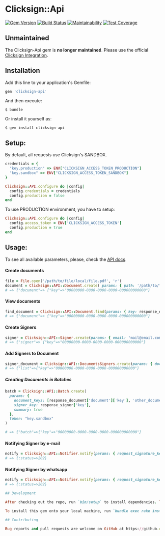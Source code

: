 # Clicksign::Api

[![Gem Version](https://badge.fury.io/rb/clicksign-api.svg)](https://badge.fury.io/rb/clicksign-api)
[![Build Status](https://travis-ci.org/NexoosBR/clicksign-api.svg?branch=master)](https://travis-ci.org/NexoosBR/clicksign-api)
[![Maintainability](https://api.codeclimate.com/v1/badges/7e4c11dd4129d37ee34c/maintainability)](https://codeclimate.com/github/NexoosBR/clicksign-api/maintainability)
[![Test Coverage](https://api.codeclimate.com/v1/badges/7e4c11dd4129d37ee34c/test_coverage)](https://codeclimate.com/github/NexoosBR/clicksign-api/test_coverage)

## Unmaintained

The Clicksign-Api gem is <b>no longer maintained</b>. Please use the official [Clicksign Integration](https://www.clicksign.com/integracao/).

## Installation

Add this line to your application's Gemfile:

```ruby
gem 'clicksign-api'
```

And then execute:

    $ bundle

Or install it yourself as:

    $ gem install clicksign-api

## Setup:

By default, all requests use Clicksign's SANDBOX.

```ruby
credentials = {
  "key.production" => ENV["CLICKSIGN_ACCESS_TOKEN_PRODUCTION"]
  "key.sandbox" => ENV["CLICKSIGN_ACCESS_TOKEN_SANDBOX"]
}

Clicksign::API.configure do |config|
  config.credentials = credentials
  config.production = false
end
```

To use PRODUCTION environment, you have to setup:

```ruby
Clicksign::API.configure do |config|
  config.access_token = ENV['CLICKSIGN_ACCESS_TOKEN']
  config.production = true
end
```

## Usage:

To see all available parameters, please, check the [API docs](https://developers.clicksign.com/docs/informacoes-gerais).

#### Create documents

```ruby
file = File.open('/path/to/file/local/file.pdf', 'r')
document = Clicksign::API::Document.create( params: { path: '/path/to/file/on/clicksign.pdf', file: file }, token: "key.sandbox")
# => {"document"=> {"key"=>"00000000-0000-0000-0000-000000000000"}

```

#### View documents

```ruby
find_document = Clicksign::API::Document.find(params: { key: response_document['document']['key'] }, token: "key.sandbox")
# => {"document"=> {"key"=>"00000000-0000-0000-0000-000000000000"}

```

#### Create Signers

```ruby
signer = Clicksign::API::Signer.create(params: { email: 'mail@email.com', auths: ['email'], delivery: 'email' }, token: "key.sandbox")
# => {"signer"=> {"key"=>"00000000-0000-0000-0000-000000000000"}

```
#### Add Signers to Document

```ruby
signer_document = Clicksign::API::DocumentsSigners.create(params: { document_key: response_document['document']['key'], signer_key: response_signer['key'], sign_as: 'sign_as' }, token: "key.sandbox")
# => {"list"=>{"key"=>"00000000-0000-0000-0000-000000000000"}

  ```

##### Creating Documents in Batches

```ruby
batch = Clicksign::API::Batch.create(
  params: {
    document_keys: [response_document['document']['key'], 'other_document_key'],
    signer_key: response_signer['key'],
    summary: true
  },
  token: "key.sandbox"
)

# => {"batch"=>{"key"=>"00000000-0000-0000-0000-000000000000"}

```
#### Notifying Signer by e-mail

```ruby
notify = Clicksign::API::Notifier.notify(params: { request_signature_key: 'request_signature_key' }, token: "key.sandbox")
# => {:status=>202} 

```

#### Notifying Signer by whatsapp

```ruby
notify = Clicksign::API::Notifier.notify(params: { request_signature_key: 'request_signature_key' }, token: "key.sandbox")
# => {:status=>202} 

## Development

After checking out the repo, run `bin/setup` to install dependencies. Then, run `rake spec` to run the tests. You can also run `bin/console` for an interactive prompt that will allow you to experiment.

To install this gem onto your local machine, run `bundle exec rake install`. To release a new version, update the version number in `version.rb`, and then run `bundle exec rake release`, which will create a git tag for the version, push git commits and tags, and push the `.gem` file to [rubygems.org](https://rubygems.org).

## Contributing

Bug reports and pull requests are welcome on GitHub at https://github.com/[USERNAME]/clicksign-api.
